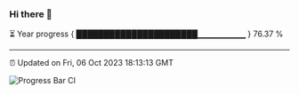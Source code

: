 ### Hi there 👋

⏳ Year progress { ██████████████████████▁▁▁▁▁▁▁▁ } 76.37 %

---

⏰ Updated on Fri, 06 Oct 2023 18:13:13 GMT

![Progress Bar CI](https://github.com/liununu/liununu/workflows/Progress%20Bar%20CI/badge.svg)
